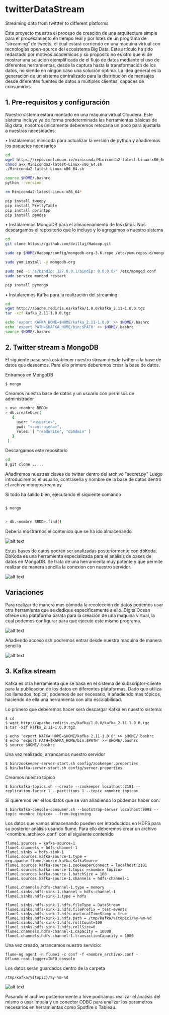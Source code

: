 # twitterDataStream
Streaming data from twittter to different platforms

Este proyecto muestra el proceso de creación de una arquitectura simple para el procesamiento en tiempo real y por lotes de un programa de “streaming” de tweets, el cual estará corriendo en una maquina virtual con tecnologías open-source del ecosistema Big Data.
Este artículo ha sido redactado por motivos académicos y su propósito no es otro que el de mostrar una solución ejemplificada de el flujo de datos mediante el uso de diferentes herramientas, desde la captura hasta la transformación de los datos, no siendo en ningún caso una solución óptima.
La idea general es la generación de un sistema centralizado para la distribución de mensajes desde diferentes fuentes de datos a múltiples clientes, capaces de consumirlos.

## 1.	Pre-requisitos y configuración

Nuestro sistema estará montado en una máquina virtual Cloudera. Este sistema incluye ya de forma predeterminada las herramientas básicas de Big data, nosotros únicamente deberemos retocarla un poco para ajustarla a nuestras necesidades:

•	Instalaremos minicoda para actualizar la versión de python y añadiremos los paquetes necesarios

```bash
cd
wget https://repo.continuum.io/miniconda/Miniconda2-latest-Linux-x86_64.sh
chmod a+x Miniconda2-latest-Linux-x86_64.sh
./Miniconda2-latest-Linux-x86_64.sh

source $HOME/.bashrc
python --version

rm Miniconda2-latest-Linux-x86_64*

pip install tweepy
pip install PrettyTable
pip install pprintpp
pip install pandas

```

•	Instalaremos MongoDB para el almacenamiento de los datos. Nos descargamos el repositorio que lo incluye y lo agregamos a nuestro sistema

```bash
cd
git clone https://github.com/dvillaj/Hadoop.git

sudo cp $HOME/Hadoop/config/mongodb-org-3.6.repo /etc/yum.repos.d/mongodb-org-3.6.repo

sudo yum install -y mongodb-org

sudo sed -i 's/bindIp: 127.0.0.1/bindIp: 0.0.0.0/' /etc/mongod.conf
sudo service mongod restart

pip install pymongo
```

•	Instalaremos Kafka para la realización del streaming

```bash
cd
wget http://apache.rediris.es/kafka/1.0.0/kafka_2.11-1.0.0.tgz
tar -xzf kafka_2.11-1.0.0.tgz

echo 'export KAFKA_HOME=$HOME/kafka_2.11-1.0.0' >> $HOME/.bashrc
echo 'export PATH=$KAFKA_HOME/bin:$PATH' >> $HOME/.bashrc
source $HOME/.bashrc
```

## 2. Twitter stream a MongoDB

El siguiente paso será establecer nuestro stream desde twitter a la base de datos que deseemos. Para ello primero deberemos crear la base de datos.

Entramos en MongoDB

```bash
$ mongo
```

Creamos nuestra base de datos y un usuario con permisos de administrador 

```bash
> use <nombre BBDD>
> db.createUser(
   {
     user: "<usuario>",
     pwd: "<contraseña>",
     roles: [ "readWrite", "dbAdmin" ]
   }
 )

```

Descargamos este repositorio

```bash
cd
$ git clone .....

```

Añadiremos nuestras claves de twitter dentro del archivo "secret.py" Luego introduciremos el usuario, contraseña y nombre de la base de datos dentro el archivo mongostream.py

Si todo ha salido bien, ejecutando el siquiente comando

```bash

$ mongo

```

```bash

> db.<nombre BBDD>.find()

```
Debería mostrarnos el contenido que se ha ido almacenando

![alt text](https://github.com/alejandroferrandis/twitterDataStream/blob/master/Images/imagen1.png)

Estas bases de datos podrán ser analizadas posteriormente con dbKoda. DbKoda es una herramienta especializada para el análisis de bases de datos en MongoDB. Se trata de una herramienta muy potente y que permite realizar de manera sencilla la conexion con nuestro servidor.

![alt text](https://github.com/alejandroferrandis/twitterDataStream/blob/master/Images/imagen2.png)

## Variaciones

Para realizar de manera mas cómoda la recolección de datos podemos usar otra herramienta que se dedique específicamente a ello. DigitalOcean ofrece una plataforma barata para la creación de una maquina virtual, la cual podemos configurar para que ejecute este mismo programa.

![alt text](https://github.com/alejandroferrandis/twitterDataStream/blob/master/Images/imagen3.png)

Añadiendo acceso ssh podremos entrar desde nuestra maquina de manera sencilla

![alt text](https://github.com/alejandroferrandis/twitterDataStream/blob/master/Images/imagen4.png)

## 3. Kafka stream

Kafka es otra herramienta que se basa en el sistema de subscriptor-cliente para la publicacion de los datos en diferentes plataformas.
Dado que utiliza los llamados 'topics', podemos de ser necesario, ir añadiendo mas tópicos, haciendo de ella una herramienta con alta escalabilidad.

Lo primero que deberemos hacer será descargar Kafka en nuestro sistema:
```
$ cd
$ wget http://apache.rediris.es/kafka/1.0.0/kafka_2.11-1.0.0.tgz
$ tar -xzf kafka_2.11-1.0.0.tgz

$ echo 'export KAFKA_HOME=$HOME/kafka_2.11-1.0.0' >> $HOME/.bashrc
$ echo 'export PATH=$KAFKA_HOME/bin:$PATH' >> $HOME/.bashrc
$ source $HOME/.bashrc

```

Una vez realizado, arrancamos nuestro servidor 

```
$ bin/zookeeper-server-start.sh config/zookeeper.properties
$ bin/kafka-server-start.sh config/server.properties

```

Creamos nuestro tópico
```
$ bin/kafka-topics.sh --create --zookeeper localhost:2181 --replication-factor 1 --partitions 1 --topic <nombre tópico>
```

Si queremos ver el los datos que se van añadiendo lo podemos hacer con:
```
$ bin/kafka-console-consumer.sh --bootstrap-server localhost:9092 --topic <nombre tópico> --from-beginning 
```

Los datos que vamos almacenando pueden ser introducidos en HDFS para su posterior análisis usando flume. Para ello deberemos crear un archivo '<nombre_archivo>.conf' con el siguiente contenido

```
flume1.sources = kafka-source-1
flume1.channels = hdfs-channel-1
flume1.sinks = hdfs-sink-1
flume1.sources.kafka-source-1.type = org.apache.flume.source.kafka.KafkaSource
flume1.sources.kafka-source-1.zookeeperConnect = localhost:2181
flume1.sources.kafka-source-1.topic =<nombre tópico>
flume1.sources.kafka-source-1.batchSize = 100
flume1.sources.kafka-source-1.channels = hdfs-channel-1

flume1.channels.hdfs-channel-1.type = memory
flume1.sinks.hdfs-sink-1.channel = hdfs-channel-1
flume1.sinks.hdfs-sink-1.type = hdfs

flume1.sinks.hdfs-sink-1.hdfs.fileType = DataStream
flume1.sinks.hdfs-sink-1.hdfs.filePrefix = test-events
flume1.sinks.hdfs-sink-1.hdfs.useLocalTimeStamp = true
flume1.sinks.hdfs-sink-1.hdfs.path = /tmp/kafka/%{topic}/%y-%m-%d
flume1.sinks.hdfs-sink-1.hdfs.rollCount=100
flume1.sinks.hdfs-sink-1.hdfs.rollSize=0
flume1.channels.hdfs-channel-1.capacity = 10000
flume1.channels.hdfs-channel-1.transactionCapacity = 1000

```

Una vez creado, arrancamos nuestro servicio:

```
flume-ng agent -n flume1 -c conf -f <nombre_archivo>.conf -    Dflume.root.logger=INFO,console
```

Los datos serán guardados dentro de la carpeta 
```
/tmp/kafka/%{topic}/%y-%m-%d
```

![alt text](https://github.com/alejandroferrandis/twitterDataStream/blob/master/Images/imagen5.png)

Pasando el archivo posteriormente a hive podríamos realizar el ánalisis del mismo o usar Impala y un conector ODBC para analizar los parametros necesarios en herramientas como Spotfire o Tableau.
